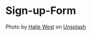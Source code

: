 # Sign-up-Form


Photo by <a href="https://unsplash.com/@haliewestphoto?utm_source=unsplash&utm_medium=referral&utm_content=creditCopyText">Halie West</a> on <a href="https://unsplash.com/photos/UWni0vqQotc?utm_source=unsplash&utm_medium=referral&utm_content=creditCopyText">Unsplash</a>
  